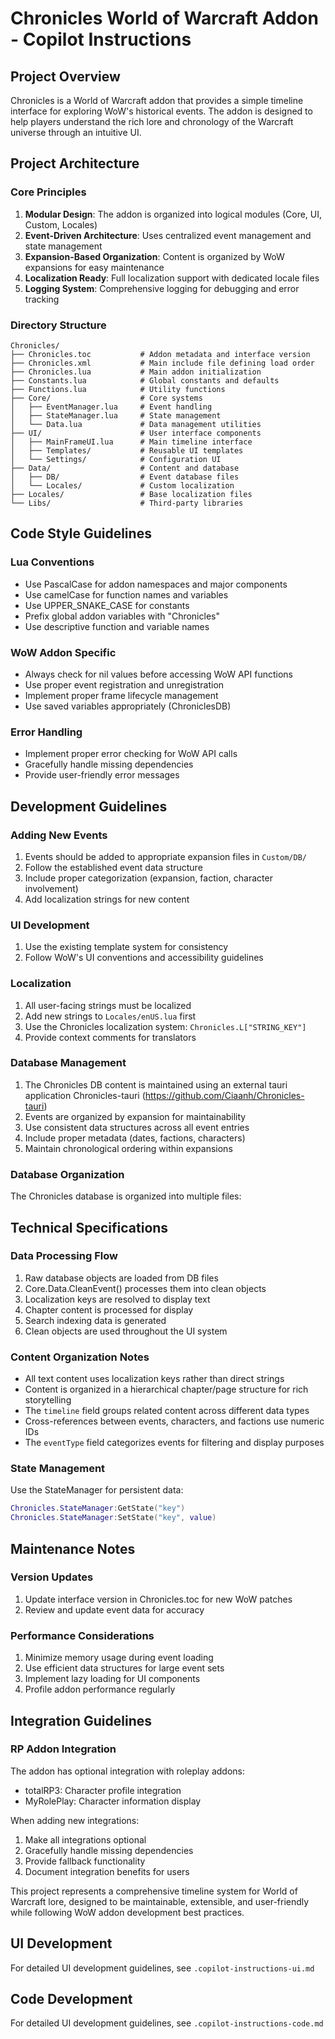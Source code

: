 # Chronicles World of Warcraft Addon - Copilot Instructions

## Project Overview

Chronicles is a World of Warcraft addon that provides a simple timeline interface for exploring WoW's historical events. The addon is designed to help players understand the rich lore and chronology of the Warcraft universe through an intuitive UI.

## Project Architecture

### Core Principles

1. **Modular Design**: The addon is organized into logical modules (Core, UI, Custom, Locales)
2. **Event-Driven Architecture**: Uses centralized event management and state management
3. **Expansion-Based Organization**: Content is organized by WoW expansions for easy maintenance
4. **Localization Ready**: Full localization support with dedicated locale files
5. **Logging System**: Comprehensive logging for debugging and error tracking

### Directory Structure

```
Chronicles/
├── Chronicles.toc           # Addon metadata and interface version
├── Chronicles.xml           # Main include file defining load order
├── Chronicles.lua           # Main addon initialization
├── Constants.lua            # Global constants and defaults
├── Functions.lua            # Utility functions
├── Core/                    # Core systems
│   ├── EventManager.lua     # Event handling
│   ├── StateManager.lua     # State management
│   └── Data.lua             # Data management utilities
├── UI/                      # User interface components
│   ├── MainFrameUI.lua      # Main timeline interface
│   ├── Templates/           # Reusable UI templates
│   └── Settings/            # Configuration UI
├── Data/                    # Content and database
│   ├── DB/                  # Event database files
│   └── Locales/             # Custom localization
├── Locales/                 # Base localization files
└── Libs/                    # Third-party libraries
```

## Code Style Guidelines

### Lua Conventions

-   Use PascalCase for addon namespaces and major components
-   Use camelCase for function names and variables
-   Use UPPER_SNAKE_CASE for constants
-   Prefix global addon variables with "Chronicles"
-   Use descriptive function and variable names

### WoW Addon Specific

-   Always check for nil values before accessing WoW API functions
-   Use proper event registration and unregistration
-   Implement proper frame lifecycle management
-   Use saved variables appropriately (ChroniclesDB)

### Error Handling

-   Implement proper error checking for WoW API calls
-   Gracefully handle missing dependencies
-   Provide user-friendly error messages

## Development Guidelines

### Adding New Events

1. Events should be added to appropriate expansion files in `Custom/DB/`
2. Follow the established event data structure
3. Include proper categorization (expansion, faction, character involvement)
4. Add localization strings for new content

### UI Development

1. Use the existing template system for consistency
2. Follow WoW's UI conventions and accessibility guidelines

### Localization

1. All user-facing strings must be localized
2. Add new strings to `Locales/enUS.lua` first
3. Use the Chronicles localization system: `Chronicles.L["STRING_KEY"]`
4. Provide context comments for translators

### Database Management

1. The Chronicles DB content is maintained using an external tauri application Chronicles-tauri (https://github.com/Ciaanh/Chronicles-tauri)
2. Events are organized by expansion for maintainability
3. Use consistent data structures across all event entries
4. Include proper metadata (dates, factions, characters)
5. Maintain chronological ordering within expansions

### Database Organization

The Chronicles database is organized into multiple files:

## Technical Specifications

### Data Processing Flow

1. Raw database objects are loaded from DB files
2. Core.Data.CleanEvent() processes them into clean objects
3. Localization keys are resolved to display text
4. Chapter content is processed for display
5. Search indexing data is generated
6. Clean objects are used throughout the UI system

### Content Organization Notes

-   All text content uses localization keys rather than direct strings
-   Content is organized in a hierarchical chapter/page structure for rich storytelling
-   The `timeline` field groups related content across different data types
-   Cross-references between events, characters, and factions use numeric IDs
-   The `eventType` field categorizes events for filtering and display purposes

### State Management

Use the StateManager for persistent data:

```lua
Chronicles.StateManager:GetState("key")
Chronicles.StateManager:SetState("key", value)
```

## Maintenance Notes

### Version Updates

1. Update interface version in Chronicles.toc for new WoW patches
2. Review and update event data for accuracy

### Performance Considerations

1. Minimize memory usage during event loading
2. Use efficient data structures for large event sets
3. Implement lazy loading for UI components
4. Profile addon performance regularly

## Integration Guidelines

### RP Addon Integration

The addon has optional integration with roleplay addons:

-   totalRP3: Character profile integration
-   MyRolePlay: Character information display

When adding new integrations:

1. Make all integrations optional
2. Gracefully handle missing dependencies
3. Provide fallback functionality
4. Document integration benefits for users

This project represents a comprehensive timeline system for World of Warcraft lore, designed to be maintainable, extensible, and user-friendly while following WoW addon development best practices.

## UI Development

For detailed UI development guidelines, see `.copilot-instructions-ui.md`

## Code Development

For detailed UI development guidelines, see `.copilot-instructions-code.md`
